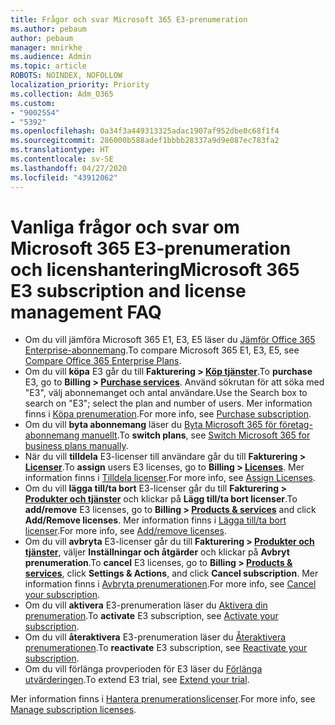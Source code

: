 ```yaml
---
title: Frågor och svar Microsoft 365 E3-prenumeration
ms.author: pebaum
author: pebaum
manager: mnirkhe
ms.audience: Admin
ms.topic: article
ROBOTS: NOINDEX, NOFOLLOW
localization_priority: Priority
ms.collection: Adm_O365
ms.custom:
- "9002554"
- "5392"
ms.openlocfilehash: 0a34f3a449313325adac1907af952dbe0c68f1f4
ms.sourcegitcommit: 286000b588adef1bbbb28337a9d9e087ec783fa2
ms.translationtype: HT
ms.contentlocale: sv-SE
ms.lasthandoff: 04/27/2020
ms.locfileid: "43912062"
---
```

# <a name="microsoft-365-e3-subscription-and-license-management-faq"></a><span data-ttu-id="2a9a0-102">Vanliga frågor och svar om Microsoft 365 E3-prenumeration och licenshantering</span><span class="sxs-lookup"><span data-stu-id="2a9a0-102">Microsoft 365 E3 subscription and license management FAQ</span></span>

- <span data-ttu-id="2a9a0-103">Om du vill jämföra Microsoft 365 E1, E3, E5 läser du [Jämför Office 365 Enterprise-abonnemang](https://www.microsoft.com/microsoft-365/business/compare-more-office-365-for-business-plans).</span><span class="sxs-lookup"><span data-stu-id="2a9a0-103">To compare Microsoft 365 E1, E3, E5, see [Compare Office 365 Enterprise Plans](https://www.microsoft.com/microsoft-365/business/compare-more-office-365-for-business-plans).</span></span>
- <span data-ttu-id="2a9a0-104">Om du vill **köpa** E3 går du till **Fakturering > [Köp tjänster](https://go.microsoft.com/fwlink/p/?linkid=868433)**.</span><span class="sxs-lookup"><span data-stu-id="2a9a0-104">To **purchase** E3, go to **Billing > [Purchase services](https://go.microsoft.com/fwlink/p/?linkid=868433)**.</span></span> <span data-ttu-id="2a9a0-105">Använd sökrutan för att söka med "E3", välj abonnemanget och antal användare.</span><span class="sxs-lookup"><span data-stu-id="2a9a0-105">Use the Search box to search on "E3"; select the plan and number of users.</span></span> <span data-ttu-id="2a9a0-106">Mer information finns i [Köpa prenumeration](https://docs.microsoft.com/microsoft-365/commerce/buy-another-subscription?view=o365-worldwide).</span><span class="sxs-lookup"><span data-stu-id="2a9a0-106">For more info, see [Purchase subscription](https://docs.microsoft.com/microsoft-365/commerce/buy-another-subscription?view=o365-worldwide).</span></span>
- <span data-ttu-id="2a9a0-107">Om du vill **byta abonnemang** läser du [Byta Microsoft 365 för företag-abonnemang manuellt](https://docs.microsoft.com/microsoft-365/commerce/subscriptions/switch-plans-manually?view=o365-worldwide).</span><span class="sxs-lookup"><span data-stu-id="2a9a0-107">To **switch plans**, see [Switch Microsoft 365 for business plans manually](https://docs.microsoft.com/microsoft-365/commerce/subscriptions/switch-plans-manually?view=o365-worldwide).</span></span>
- <span data-ttu-id="2a9a0-108">När du vill **tilldela** E3-licenser till användare går du till **Fakturering > [Licenser](https://go.microsoft.com/fwlink/p/?linkid=842264)**.</span><span class="sxs-lookup"><span data-stu-id="2a9a0-108">To **assign** users E3 licenses, go to **Billing > [Licenses](https://go.microsoft.com/fwlink/p/?linkid=842264)**.</span></span> <span data-ttu-id="2a9a0-109">Mer information finns i [Tilldela licenser](https://docs.microsoft.com/microsoft-365/admin/manage/assign-licenses-to-users?view=o365-worldwide).</span><span class="sxs-lookup"><span data-stu-id="2a9a0-109">For more info, see [Assign Licenses](https://docs.microsoft.com/microsoft-365/admin/manage/assign-licenses-to-users?view=o365-worldwide).</span></span>
- <span data-ttu-id="2a9a0-110">Om du vill **lägga till/ta bort** E3-licenser går du till **Fakturering > [Produkter och tjänster](https://go.microsoft.com/fwlink/p/?linkid=842054)** och klickar på **Lägg till/ta bort licenser**.</span><span class="sxs-lookup"><span data-stu-id="2a9a0-110">To **add/remove** E3 licenses, go to **Billing > [Products & services](https://go.microsoft.com/fwlink/p/?linkid=842054)** and click **Add/Remove licenses**.</span></span> <span data-ttu-id="2a9a0-111">Mer information finns i [Lägga till/ta bort licenser](https://docs.microsoft.com/microsoft-365/commerce/licenses/buy-licenses?view=o365-worldwide#add-or-remove-licenses-for-your-business-subscription).</span><span class="sxs-lookup"><span data-stu-id="2a9a0-111">For more info, see [Add/remove licenses](https://docs.microsoft.com/microsoft-365/commerce/licenses/buy-licenses?view=o365-worldwide#add-or-remove-licenses-for-your-business-subscription).</span></span> 
- <span data-ttu-id="2a9a0-112">Om du vill **avbryta** E3-licenser går du till **Fakturering > [Produkter och tjänster](https://go.microsoft.com/fwlink/p/?linkid=842054)**, väljer **Inställningar och åtgärder** och klickar på **Avbryt prenumeration**.</span><span class="sxs-lookup"><span data-stu-id="2a9a0-112">To **cancel** E3 licenses, go to **Billing > [Products & services](https://go.microsoft.com/fwlink/p/?linkid=842054)**, click **Settings & Actions**, and click **Cancel subscription**.</span></span> <span data-ttu-id="2a9a0-113">Mer information finns i [Avbryta prenumerationen](https://docs.microsoft.com/office365/admin/subscriptions-and-billing/cancel-your-subscription).</span><span class="sxs-lookup"><span data-stu-id="2a9a0-113">For more info, see [Cancel your subscription](https://docs.microsoft.com/office365/admin/subscriptions-and-billing/cancel-your-subscription).</span></span>
- <span data-ttu-id="2a9a0-114">Om du vill **aktivera** E3-prenumeration läser du [Aktivera din prenumeration](https://docs.microsoft.com/alchemyinsights/activate-your-office-365-subscription).</span><span class="sxs-lookup"><span data-stu-id="2a9a0-114">To **activate** E3 subscription, see [Activate your subscription](https://docs.microsoft.com/alchemyinsights/activate-your-office-365-subscription).</span></span>
- <span data-ttu-id="2a9a0-115">Om du vill **återaktivera** E3-prenumeration läser du [Återaktivera prenumerationen](https://docs.microsoft.com/alchemyinsights/reactivate-your-subscription).</span><span class="sxs-lookup"><span data-stu-id="2a9a0-115">To **reactivate** E3 subscription, see [Reactivate your subscription](https://docs.microsoft.com/alchemyinsights/reactivate-your-subscription).</span></span>
- <span data-ttu-id="2a9a0-116">Om du vill förlänga provperioden för E3 läser du [Förlänga utvärderingen](https://docs.microsoft.com/alchemyinsights/extend-your-trial-for-office-365-for-business).</span><span class="sxs-lookup"><span data-stu-id="2a9a0-116">To extend E3 trial, see [Extend your trial](https://docs.microsoft.com/alchemyinsights/extend-your-trial-for-office-365-for-business).</span></span>

<span data-ttu-id="2a9a0-117">Mer information finns i [Hantera prenumerationslicenser](https://docs.microsoft.com/microsoft-365/commerce/licenses/buy-licenses?view=o365-worldwide#add-or-remove-licenses-for-your-business-subscription).</span><span class="sxs-lookup"><span data-stu-id="2a9a0-117">For more info, see [Manage subscription licenses](https://docs.microsoft.com/microsoft-365/commerce/licenses/buy-licenses?view=o365-worldwide#add-or-remove-licenses-for-your-business-subscription).</span></span>
